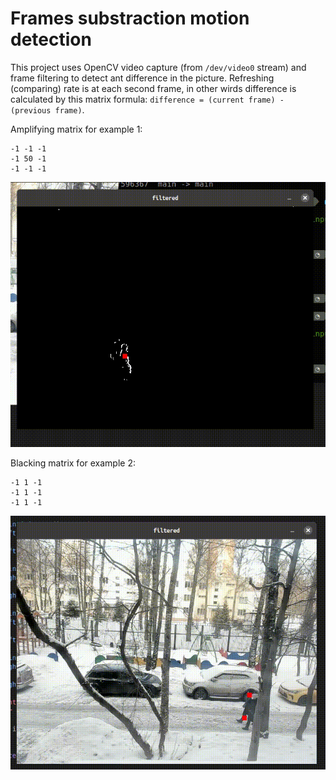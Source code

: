 # Frames substraction motion detection

This project uses OpenCV video capture (from `/dev/video0` stream) and frame filtering to detect ant difference in the picture. Refreshing (comparing) rate is at each second frame, in other wirds difference is calculated by this matrix formula: `difference = (current frame) - (previous frame)`. 

Amplifying matrix for example 1:
```
-1 -1 -1
-1 50 -1
-1 -1 -1
```

![](https://github.com/korzck/motion-detection/blob/main/example1.gif)

Blacking matrix for example 2:
```
-1 1 -1
-1 1 -1
-1 1 -1
```

![](https://github.com/korzck/motion-detection/blob/main/example2.gif)

